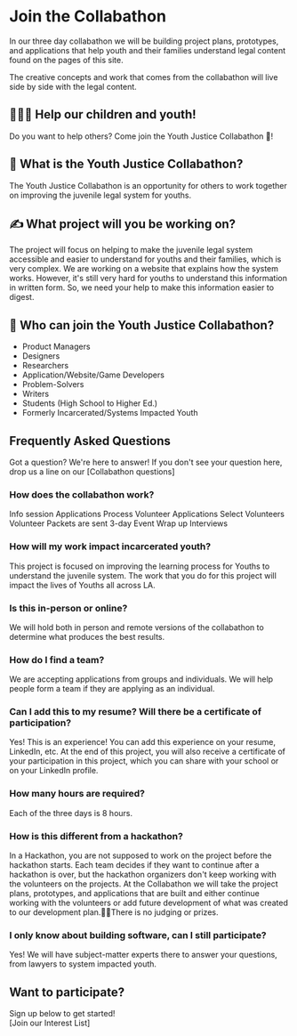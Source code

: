 # Join the Collabathon

In our three day collabathon we will be building project plans, prototypes, and applications that help youth and their families understand legal content found on the pages of this site.  

The creative concepts and work that comes from the collabathon will live side by side with the legal content.

## 👧✊🧒 Help our children and youth! 
Do you want to help others?  Come join the Youth Justice Collabathon 👋!

## 🤔 What is the Youth Justice Collabathon?
The Youth Justice Collabathon is an opportunity for others to work together on improving the juvenile legal system for youths. 

## ✍️ What project will you be working on?
The project will focus on helping to make the juvenile legal system accessible and easier to understand for youths and their families, which is very complex. We are working on a website that explains how the system works. However, it's still very hard for youths to understand this information in written form. So, we need your help to make this information easier to digest. 

## 🤲 Who can join the Youth Justice Collabathon?
- Product Managers
- Designers
- Researchers
- Application/Website/Game Developers
- Problem-Solvers
- Writers
- Students (High School to Higher Ed.)
- Formerly Incarcerated/Systems Impacted Youth 


## Frequently Asked Questions
Got a question? We're here to answer! If you don't see your question here, drop us a line on our [Collabathon questions] 

### How does the collabathon work? 
Info session
Applications
Process Volunteer Applications
Select Volunteers
Volunteer Packets are sent
3-day Event
Wrap up Interviews

### How will my work impact incarcerated youth? 
This project is focused on improving the learning process for Youths to understand the juvenile system. The work that you do for this project will impact the lives of Youths all across LA. 


### Is this in-person or online? 
We will hold both in person and remote versions of the collabathon to determine what produces the best results.

### How do I find a team?  
We are accepting applications from groups and individuals.  We will help people form a team if they are applying as an individual.

### Can I add this to my resume?   Will there be a certificate of participation? 
Yes! This is an experience! You can add this experience on your resume, LinkedIn, etc. At the end of this project, you will also receive a certificate of your participation in this project, which you can share with your school or on your LinkedIn profile.

### How many hours are required?  
Each of the three days is 8 hours. 

### How is this different from a hackathon?
In a Hackathon, you are not supposed to work on the project before the hackathon starts.
Each team decides if they want to continue after a hackathon is over, but the hackathon organizers don't keep working with the volunteers on the projects.  At the Collabathon we will take the project plans, prototypes, and applications that are built and either continue working with the volunteers or add future development of what was created to our development plan.There is no judging or prizes.

### I only know about building software, can I still participate?
Yes! We will have subject-matter experts there to answer your questions, from lawyers to system impacted youth.


## Want to participate?
Sign up below to get started!<br>
[Join our Interest List]

